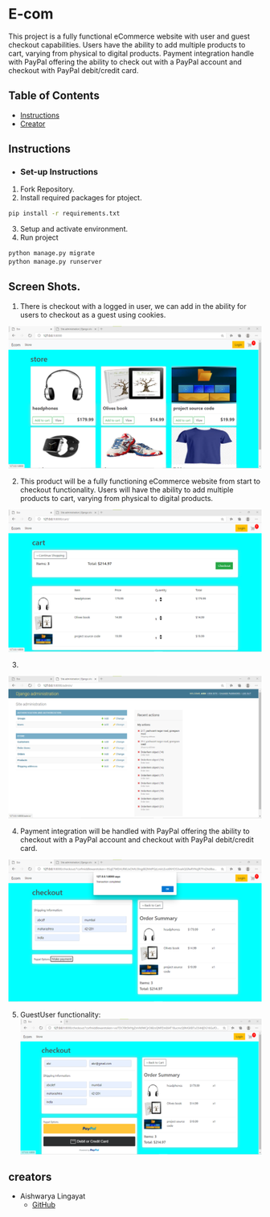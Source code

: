 # E-com
This project is a fully functional eCommerce website with user and guest checkout capabilities. Users have the ability to add multiple products to cart, varying from physical to digital products. Payment integration handle with PayPal offering the ability to check out with a PayPal account and checkout with PayPal debit/credit card.

## Table of Contents

* [Instructions](#instructions)
* [Creator](#creators)

## Instructions

* ### Set-up Instructions
 1. Fork Repository.
 2. Install required packages for ptoject.
 ```bash
 pip install -r requirements.txt
 ```
 3. Setup and activate environment.
 4. Run project
 ```bash
 python manage.py migrate
 python manage.py runserver
 ```

## Screen Shots.

1. There is checkout with a logged in user, we can add in the ability for users to checkout as a guest using cookies.

![store](ecommerce/readme_images/store.png)


2. This product will be a fully functioning eCommerce website from start to checkout functionality. Users will have the ability to add multiple products to cart, varying from physical to digital products.

![cartttttt](ecommerce/readme_images/cartttttt.png)

3.
![data](ecommerce/readme_images/data.png)

4. Payment integration will be handled with PayPal offering the ability to checkout with a PayPal account and checkout with PayPal debit/credit card.

![loginuserpayment](ecommerce/readme_images/loginuserpayment.png)


5. GuestUser functionality:
![newuser](ecommerce/readme_images/newuser.png)
 
 


## creators

* Aishwarya Lingayat
    - [GitHub](https://github.com/Aishwaryalingayat)
